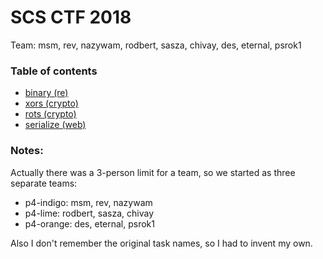 # SCS CTF 2018

Team: msm, rev, nazywam, rodbert, sasza, chivay, des, eternal, psrok1

### Table of contents

* [binary (re)](re_binary)
* [xors (crypto)](crypto_xor)
* [rots (crypto)](crypto_rot)
* [serialize (web)](web_serialize)

### Notes:

Actually there was a 3-person limit for a team, so we started as three separate teams:

- p4-indigo: msm, rev, nazywam
- p4-lime: rodbert, sasza, chivay
- p4-orange: des, eternal, psrok1

Also I don't remember the original task names, so I had to invent my own.
